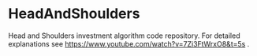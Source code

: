# HeadAndShoulders
Head and Shoulders investment algorithm code repository. For detailed explanations see https://www.youtube.com/watch?v=7Zi3FtWrxO8&t=5s .
